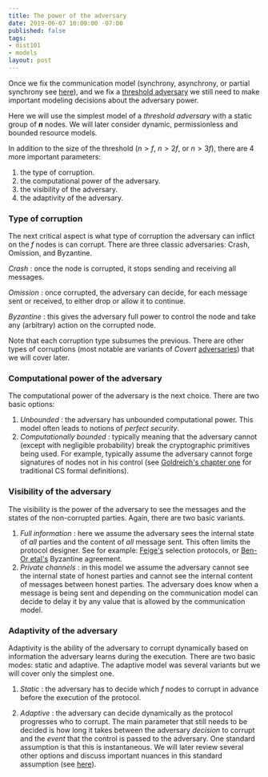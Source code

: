 ```yaml
---
title: The power of the adversary
date: 2019-06-07 10:00:00 -07:00
published: false
tags:
- dist101
- models
layout: post
---
```


Once we fix the communication model (synchrony, asynchrony, or partial synchrony see [here](https://ittaiab.github.io/2019-05-31-2019-5-31-models/)), and we fix a [threshold adversary](https://ittaiab.github.io/2019-06-17-the-threshold-adversary/) we still need to make important modeling decisions about the adversary power.

Here we will use the simplest model of a _threshold adversary_ with a static group of **_n_** nodes. We will later consider dynamic, permissionless and bounded resource models.


In addition to the size of the threshold ($n>f$, $n>2f$, or $n>3f$), there are 4 more important parameters:

1. the type of corruption.
2. the computational power of the adversary.
3. the visibility of the adversary.
4. the adaptivity of the adversary.



### Type of corruption
The next critical aspect is what type of corruption the adversary can inflict on the $f$ nodes is can corrupt. There are three classic adversaries: Crash, Omission, and Byzantine.

_Crash_ : once the node is corrupted, it stops sending and receiving all messages.

_Omission_ : once corrupted, the adversary can decide, for each message sent or received, to either drop or allow it to continue.

_Byzantine_ : this gives the adversary full power to control the node and take any (arbitrary) action on the corrupted node.

Note that each corruption type subsumes the previous.
There are other types of corruptions (most notable are variants of _Covert_ [adversaries](https://eprint.iacr.org/2007/060.pdf)) that we will cover later.


### Computational power of the adversary
The computational power of the adversary is the next choice. There are two basic options:
1. _Unbounded_ : the adversary has  unbounded computational power. This model often leads to notions of _perfect security_.
2. _Computationally bounded_ : typically meaning that the adversary cannot (except with negligible probability) break the cryptographic primitives being used. For example, typically assume the adversary cannot forge signatures of nodes not in his control (see [Goldreich's chapter one](http://www.wisdom.weizmann.ac.il/~oded/PSBookFrag/part1N.pdf) for traditional CS formal definitions). 

### Visibility of the adversary 
The visibility is the power of the adversary to see the messages and the states of the non-corrupted parties. Again, there are two basic variants.

1. _Full information_ : here we assume the adversary sees the internal state of _all_ parties and the content of _all_ message sent. This often limits the protocol designer. See for example: [Feige's](www.wisdom.weizmann.ac.il/~feige/Others/leader.ps) selection protocols, or  [Ben-Or etal's](https://people.csail.mit.edu/vinodv/BA.pdf) Byzantine agreement. 
3. _Private channels_ : in this model we assume the adversary cannot see the internal state of honest parties and cannot see the internal content of messages between honest parties. The adversary does know when a message is being sent and depending on the communication model can decide to delay it by any value that is allowed by the communication model.

### Adaptivity of the adversary 
Adaptivity is the ability of the adversary to corrupt dynamically based on information the adversary learns during the execution. There are two basic modes: static and adaptive. The adaptive model was several variants but we will cover only the simplest one.

1. _Static_ : the adversary has to decide which _f_ nodes to corrupt in advance before the execution of the protocol.

2. _Adaptive_ : the adversary can decide dynamically as the protocol progresses who to corrupt. The main parameter that still needs to be decided is how long it takes between the adversary _decision_ to corrupt and the _event_ that the control is passed to the adversary. One standard assumption is that this is instantaneous. We will later review several other options and discuss important nuances in this standard assumption (see [here](https://users.cs.duke.edu/~kartik/papers/podc2019.pdf)).
